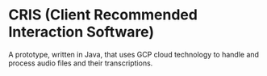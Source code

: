 # CRIS (Client Recommended Interaction Software)
A prototype, written in Java, that uses GCP cloud technology to handle and process audio files and their transcriptions. 
